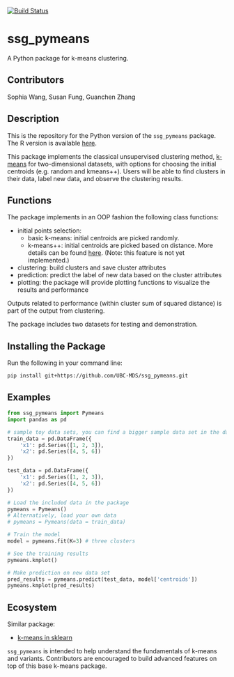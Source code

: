 [![Build Status](https://travis-ci.org/UBC-MDS/ssg_pymeans.svg?branch=master)](https://travis-ci.org/UBC-MDS/ssg_pymeans)

# ssg_pymeans

A Python package for k-means clustering.

## Contributors

Sophia Wang, Susan Fung, Guanchen Zhang

## Description

This is the repository for the Python version of the `ssg_pymeans` package. The R version is available [here](https://github.com/UBC-MDS/ssg_kmeansr).

This package implements the classical unsupervised clustering method, [k-means](https://en.wikipedia.org/wiki/K-means_clustering) for two-dimensional datasets, with options for choosing the initial centroids (e.g. random and kmeans++). Users will be able to find clusters in their data, label new data, and observe the clustering results.

## Functions

The package implements in an OOP fashion the following class functions:

- initial points selection:
  -  basic k-means: initial centroids are picked randomly.
  -  k-means++: initial centroids are picked based on distance. More details can be found [here](https://en.wikipedia.org/wiki/K-means%2B%2B). (Note: this feature is not yet implemented.)
- clustering: build clusters and save cluster attributes
- prediction: predict the label of new data based on the cluster attributes
- plotting: the package will provide plotting functions to visualize the results and performance

Outputs related to performance (within cluster sum of squared distance) is part of the output from clustering.

The package includes two datasets for testing and demonstration.

## Installing the Package

Run the following in your command line:

`pip install git+https://github.com/UBC-MDS/ssg_pymeans.git`

## Examples

```python
from ssg_pymeans import Pymeans
import pandas as pd

# sample toy data sets, you can find a bigger sample data set in the data folder
train_data = pd.DataFrame({
    'x1': pd.Series([1, 2, 3]),
    'x2': pd.Series([4, 5, 6])
})

test_data = pd.DataFrame({
    'x1': pd.Series([1, 2, 3]),
    'x2': pd.Series([4, 5, 6])
})

# Load the included data in the package
pymeans = Pymeans()
# Alternatively, load your own data
# pymeans = Pymeans(data = train_data)

# Train the model
model = pymeans.fit(K=3) # three clusters

# See the training results
pymeans.kmplot()

# Make prediction on new data set
pred_results = pymeans.predict(test_data, model['centroids'])
pymeans.kmplot(pred_results)
```

## Ecosystem

Similar package:

- [k-means in sklearn](http://scikit-learn.org/stable/modules/generated/sklearn.cluster.KMeans.html)

`ssg_pymeans` is intended to help understand the fundamentals of k-means and variants. Contributors are encouraged to build advanced features on top of this base k-means package.
